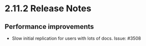 # 2.11.2 Release Notes

## Performance improvements

- Slow initial replication for users with lots of docs. Issue: #3508
